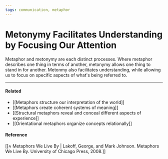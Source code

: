 ```yaml
---
tags: communication, metaphor
---
```


# Metonymy Facilitates Understanding by Focusing Our Attention
Metaphor and metonymy are each distinct processes. Where metaphor describes one thing in terms of another, metonymy allows one thing to stand in for another. Metonmy also facilitates understanding, while allowing us to focus on specific aspects of what's being referred to.

---

#### Related

- [[Metaphors structure our interpretation of the world]]
- [[Metaphors create coherent systems of meaning]]
- [[Structural metaphors reveal and conceal different aspects of experience]]
- [[Orientational metaphors organize concepts relationally]]

#### Reference

[[≈ Metaphors We Live By | Lakoff, George, and Mark Johnson. Metaphors We Live By. University of Chicago Press, 2008.]]